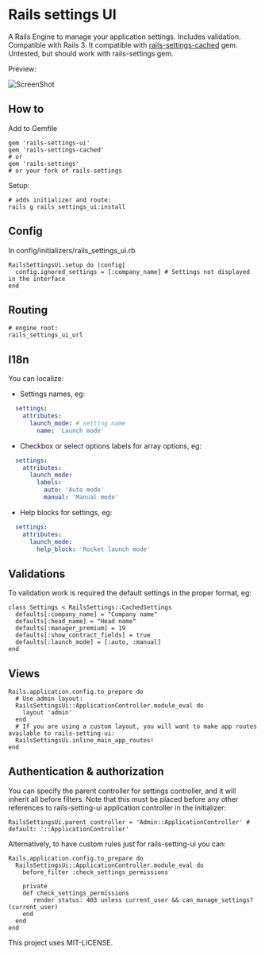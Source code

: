 Rails settings UI
================================

A Rails Engine to manage your application settings. Includes validation. Compatible with Rails 3.
It compatible with [rails-settings-cached](https://github.com/huacnlee/rails-settings-cached) gem. Untested, but should work with rails-settings gem.

Preview:

![ScreenShot](https://raw.github.com/accessd/rails-settings-ui/master/doc/img/settings-page.png)

How to
-----

Add to Gemfile

    gem 'rails-settings-ui'
    gem 'rails-settings-cached'
    # or
    gem 'rails-settings'
    # or your fork of rails-settings

Setup:

    # adds initializer and route:
    rails g rails_settings_ui:install

Config
------------

In config/initializers/rails_settings_ui.rb

    RailsSettingsUi.setup do |config|
      config.ignored_settings = [:company_name] # Settings not displayed in the interface
    end

Routing
-------

    # engine root:
    rails_settings_ui_url

I18n
-------------

You can localize:

*  Settings names, eg:

```yaml
  settings:
    attributes:
      launch_mode: # setting name
        name: 'Launch mode'
```

*  Checkbox or select options labels for array options, eg:

```yaml
  settings:
    attributes:
      launch_mode:
        labels:
          auto: 'Auto mode'
          manual: 'Manual mode'
```

*  Help blocks for settings, eg:

```yaml
  settings:
    attributes:
      launch_mode:
        help_block: 'Rocket launch mode'
```

Validations
-------------

To validation work is required the default settings in the proper format, eg:

    class Settings < RailsSettings::CachedSettings
      defaults[:company_name] = "Company name"
      defaults[:head_name] = "Head name"
      defaults[:manager_premium] = 19
      defaults[:show_contract_fields] = true
      defaults[:launch_mode] = [:auto, :manual]
    end

Views
-------------
    Rails.application.config.to_prepare do
      # Use admin layout:
      RailsSettingsUi::ApplicationController.module_eval do
        layout 'admin'
      end
      # If you are using a custom layout, you will want to make app routes available to rails-setting-ui:
      RailsSettingsUi.inline_main_app_routes!
    end


Authentication & authorization
------------------------------

You can specify the parent controller for settings controller, and it will inherit all before filters.
Note that this must be placed before any other references to rails-setting-ui application controller in the initializer:

    RailsSettingsUi.parent_controller = 'Admin::ApplicationController' # default: '::ApplicationController'

Alternatively, to have custom rules just for rails-setting-ui you can:

    Rails.application.config.to_prepare do
      RailsSettingsUi::ApplicationController.module_eval do
        before_filter :check_settings_permissions
      
        private
        def check_settings_permissions
           render status: 403 unless current_user && can_manage_settings?(current_user)
        end
      end
    end 




This project uses MIT-LICENSE.
